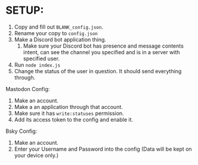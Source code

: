 # SETUP: 
1. Copy and fill out `BLANK_config.json`.
2. Rename your copy to `config.json`
3. Make a Discord bot application thing. 
    1. Make sure your Discord bot has presence and message contents intent, can see the channel you specified and is in a server with specified user.
4. Run `node index.js`
5. Change the status of the user in question. It should send everything through.

Mastodon Config: 
1. Make an account. 
2. Make a an application through that account.
3. Make sure it has `write:statuses` permission. 
4. Add its access token to the config and enable it.

Bsky Config: 
1. Make an account. 
2. Enter your Username and Password into the config (Data will be kept on your device only.)